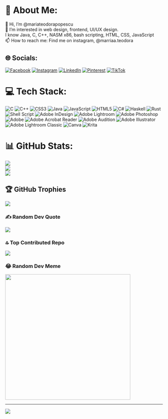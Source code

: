 <!--- - 👋 Hi, I’m @mariateodorapopescu
- 👀 I’m interested in web design, frontend, UI/UX design.
- 🫡 I know Java, C, C++, NASM x86, bash scripting, HTML, CSS, JavaScript
- 📫 How to reach me: Find me on instagram, @marriaa.teodora --->

# 💫 About Me:
👋 Hi, I’m @mariateodorapopescu<br>👀 I’m interested in web design, frontend, UI/UX design.<br>I know Java, C, C++, NASM x86, bash scripting, HTML, CSS, JavaScript<br>📫 How to reach me: Find me on instagram, @marriaa.teodora


## 🌐 Socials:
[![Facebook](https://img.shields.io/badge/Facebook-%231877F2.svg?logo=Facebook&logoColor=white)](https://facebook.com/mariateodora.popescu.28) [![Instagram](https://img.shields.io/badge/Instagram-%23E4405F.svg?logo=Instagram&logoColor=white)](https://instagram.com/marriaa.teodora) [![LinkedIn](https://img.shields.io/badge/LinkedIn-%230077B5.svg?logo=linkedin&logoColor=white)](https://linkedin.com/in/mariateodorapopescu) [![Pinterest](https://img.shields.io/badge/Pinterest-%23E60023.svg?logo=Pinterest&logoColor=white)](https://pinterest.com/pmt28122001) [![TikTok](https://img.shields.io/badge/TikTok-%23000000.svg?logo=TikTok&logoColor=white)](https://tiktok.com/@marriaa.teodora) 

# 💻 Tech Stack:
![C](https://img.shields.io/badge/c-%2300599C.svg?style=flat-square&logo=c&logoColor=white) ![C++](https://img.shields.io/badge/c++-%2300599C.svg?style=flat-square&logo=c%2B%2B&logoColor=white) ![CSS3](https://img.shields.io/badge/css3-%231572B6.svg?style=flat-square&logo=css3&logoColor=white) ![Java](https://img.shields.io/badge/java-%23ED8B00.svg?style=flat-square&logo=openjdk&logoColor=white) ![JavaScript](https://img.shields.io/badge/javascript-%23323330.svg?style=flat-square&logo=javascript&logoColor=%23F7DF1E) ![HTML5](https://img.shields.io/badge/html5-%23E34F26.svg?style=flat-square&logo=html5&logoColor=white) ![C#](https://img.shields.io/badge/c%23-%23239120.svg?style=flat-square&logo=c-sharp&logoColor=white) ![Haskell](https://img.shields.io/badge/Haskell-5e5086?style=flat-square&logo=haskell&logoColor=white) ![Rust](https://img.shields.io/badge/rust-%23000000.svg?style=flat-square&logo=rust&logoColor=white) ![Shell Script](https://img.shields.io/badge/shell_script-%23121011.svg?style=flat-square&logo=gnu-bash&logoColor=white) ![Adobe InDesign](https://img.shields.io/badge/Adobe%20InDesign-49021F?style=flat-square&logo=adobeindesign&logoColor=FF3366) ![Adobe Lightroom](https://img.shields.io/badge/Adobe%20Lightroom-31A8FF.svg?style=flat-square&logo=Adobe%20Lightroom&logoColor=white) ![Adobe Photoshop](https://img.shields.io/badge/adobe%20photoshop-%2331A8FF.svg?style=flat-square&logo=adobe%20photoshop&logoColor=white) ![Adobe](https://img.shields.io/badge/adobe-%23FF0000.svg?style=flat-square&logo=adobe&logoColor=white) ![Adobe Acrobat Reader](https://img.shields.io/badge/Adobe%20Acrobat%20Reader-EC1C24.svg?style=flat-square&logo=Adobe%20Acrobat%20Reader&logoColor=white) ![Adobe Audition](https://img.shields.io/badge/Adobe%20Audition-9999FF.svg?style=flat-square&logo=Adobe%20Audition&logoColor=white) ![Adobe Illustrator](https://img.shields.io/badge/adobe%20illustrator-%23FF9A00.svg?style=flat-square&logo=adobe%20illustrator&logoColor=white) ![Adobe Lightroom Classic](https://img.shields.io/badge/Adobe%20Lightroom%20Classic-31A8FF.svg?style=flat-square&logo=Adobe%20Lightroom%20Classic&logoColor=white) ![Canva](https://img.shields.io/badge/Canva-%2300C4CC.svg?style=flat-square&logo=Canva&logoColor=white) ![Krita](https://img.shields.io/badge/Krita-203759?style=flat-square&logo=krita&logoColor=EEF37B)
# 📊 GitHub Stats:
![](https://github-readme-stats.vercel.app/api?username=mariateodorapopescu&theme=midnight-purple&hide_border=false&include_all_commits=true&count_private=true)<br/>
![](https://github-readme-streak-stats.herokuapp.com/?user=mariateodorapopescu&theme=midnight-purple&hide_border=false)<br/>
![](https://github-readme-stats.vercel.app/api/top-langs/?username=mariateodorapopescu&theme=midnight-purple&hide_border=false&include_all_commits=true&count_private=true&layout=compact)

## 🏆 GitHub Trophies
![](https://github-profile-trophy.vercel.app/?username=mariateodorapopescu&theme=gitdimmed&no-frame=false&no-bg=true&margin-w=4)

### ✍️ Random Dev Quote
![](https://quotes-github-readme.vercel.app/api?type=horizontal&theme=radical)

### 🔝 Top Contributed Repo
![](https://github-contributor-stats.vercel.app/api?username=mariateodorapopescu&limit=5&theme=algolia&combine_all_yearly_contributions=true)

### 😂 Random Dev Meme
<img src='https://randommeme-five.vercel.app/' style="height: 400px;"/>

---
[![](https://visitcount.itsvg.in/api?id=mariateodorapopescu&icon=2&color=6)](https://visitcount.itsvg.in)

<!-- Proudly created with GPRM ( https://gprm.itsvg.in ) -->

<!-- Proudly created with GPRM ( https://gprm.itsvg.in ) -->

<!---
mariateodorapopescu/mariateodorapopescu is a ✨ special ✨ repository because its `README.md` (this file) appears on your GitHub profile.
You can click the Preview link to take a look at your changes.
--->

